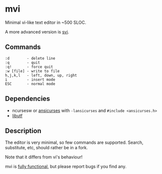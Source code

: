 # mvi
Minimal vi-like text editor in ~500 SLOC.

A more advanced version is [svi](https://github.com/byllgrim/svi).

## Commands

	:d        - delete line
	:q        - quit
	:q!       - force quit
	:w [file] - write to file
	h,j,k,l   - left, down, up, right
	i         - insert mode
	ESC       - normal mode

## Dependencies
* ncursesw or [ansicurses](https://github.com/byllgrim/ansicurses)
  with `-lansicurses` and `#include <ansicurses.h>`
* [libutf](http://git.suckless.org/libutf/)

## Description
The editor is very minimal, so few commands are supported.
Search, substitute, etc, should rather be in a fork.

Note that it differs from vi's behaviour!

mvi is [fully functional](http://i.imgur.com/qJ2VReC.jpg),
but please report bugs if you find any.

